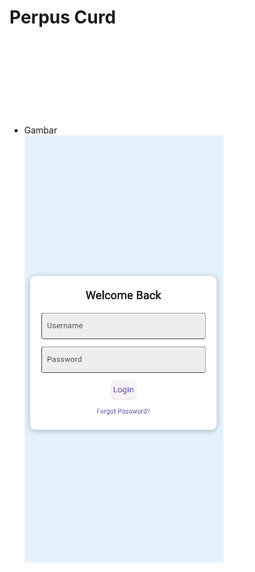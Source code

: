 # Perpus Curd

- Gambar
![Tampilan](./PerpusCurd.pdf)
![Tampilan](/Screenshot%202024-11-23%20210552.png)
